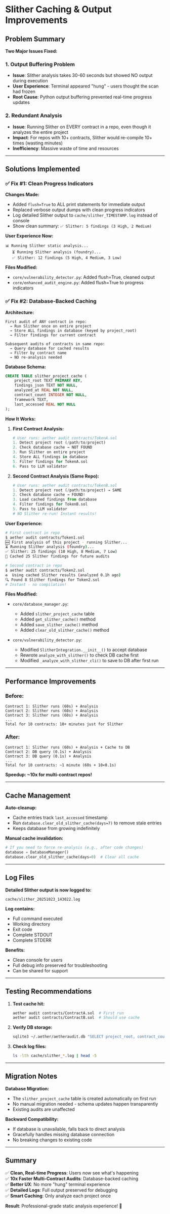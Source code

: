 # Slither Caching & Output Improvements

## Problem Summary

**Two Major Issues Fixed:**

###  1. Output Buffering Problem
- **Issue**: Slither analysis takes 30-60 seconds but showed NO output during execution
- **User Experience**: Terminal appeared "hung" - users thought the scan had frozen
- **Root Cause**: Python output buffering prevented real-time progress updates

### 2. Redundant Analysis
- **Issue**: Running Slither on EVERY contract in a repo, even though it analyzes the entire project
- **Impact**: For repos with 10+ contracts, Slither would re-compile 10+ times (wasting minutes)
- **Inefficiency**: Massive waste of time and resources

---

## Solutions Implemented

### ✅ Fix #1: Clean Progress Indicators

**Changes Made:**
- Added `flush=True` to ALL print statements for immediate output
- Replaced verbose output dumps with clean progress indicators
- Log detailed Slither output to `cache/slither_TIMESTAMP.log` instead of console
- Show clean summary: `✅ Slither: 5 findings (3 High, 2 Medium)`

**User Experience Now:**
```
📊 Running Slither static analysis...
   ⏳ Running Slither analysis (foundry)...
   ✅ Slither: 12 findings (5 High, 4 Medium, 3 Low)
```

**Files Modified:**
- `core/vulnerability_detector.py`: Added flush=True, cleaned output
- `core/enhanced_audit_engine.py`: Added flush=True to progress indicators

### ✅ Fix #2: Database-Backed Caching

**Architecture:**
```
First audit of ANY contract in repo:
  → Run Slither once on entire project
  → Store ALL findings in database (keyed by project_root)
  → Filter findings for current contract

Subsequent audits of contracts in same repo:
  → Query database for cached results
  → Filter by contract name
  → NO re-analysis needed
```

**Database Schema:**
```sql
CREATE TABLE slither_project_cache (
    project_root TEXT PRIMARY KEY,
    findings_json TEXT NOT NULL,
    analyzed_at REAL NOT NULL,
    contract_count INTEGER NOT NULL,
    framework TEXT,
    last_accessed REAL NOT NULL
);
```

**How It Works:**

1. **First Contract Analysis:**
   ```python
   # User runs: aether audit contracts/TokenA.sol
   1. Detect project root (/path/to/project)
   2. Check database cache → NOT FOUND
   3. Run Slither on entire project
   4. Store ALL findings in database
   5. Filter findings for TokenA.sol
   6. Pass to LLM validator
   ```

2. **Second Contract Analysis (Same Repo):**
   ```python
   # User runs: aether audit contracts/TokenB.sol  
   1. Detect project root (/path/to/project) → SAME
   2. Check database cache → FOUND!
   3. Load cached findings from database
   4. Filter findings for TokenB.sol
   5. Pass to LLM validator
   # NO Slither re-run! Instant results!
   ```

**User Experience:**
```bash
# First contract in repo
$ aether audit contracts/Token1.sol
🆕 First analysis of this project - running Slither...
⏳ Running Slither analysis (foundry)...
✅ Slither: 25 findings (10 High, 8 Medium, 7 Low)
💾 Cached 25 Slither findings for future audits

# Second contract in repo  
$ aether audit contracts/Token2.sol
♻️  Using cached Slither results (analyzed 0.1h ago)
🔍 Found 8 Slither findings for Token2.sol
# Instant - no compilation!
```

**Files Modified:**
- `core/database_manager.py`:
  - Added `slither_project_cache` table
  - Added `get_slither_cache()` method
  - Added `save_slither_cache()` method
  - Added `clear_old_slither_cache()` method

- `core/vulnerability_detector.py`:
  - Modified `SlitherIntegration.__init__()` to accept database
  - Rewrote `analyze_with_slither()` to check DB cache first
  - Modified `_analyze_with_slither_cli()` to save to DB after first run

---

## Performance Improvements

### Before:
```
Contract 1: Slither runs (60s) + Analysis
Contract 2: Slither runs (60s) + Analysis  
Contract 3: Slither runs (60s) + Analysis
...
Total for 10 contracts: 10+ minutes just for Slither
```

### After:
```
Contract 1: Slither runs (60s) + Analysis + Cache to DB
Contract 2: DB query (0.1s) + Analysis
Contract 3: DB query (0.1s) + Analysis  
...
Total for 10 contracts: ~1 minute (60s + 10×0.1s)
```

**Speedup: ~10x for multi-contract repos!**

---

## Cache Management

**Auto-cleanup:**
- Cache entries track `last_accessed` timestamp
- Run `database.clear_old_slither_cache(days=7)` to remove stale entries
- Keeps database from growing indefinitely

**Manual cache invalidation:**
```python
# If you need to force re-analysis (e.g., after code changes)
database = DatabaseManager()
database.clear_old_slither_cache(days=0)  # Clear all cache
```

---

## Log Files

**Detailed Slither output is now logged to:**
```
cache/slither_20251023_143022.log
```

**Log contains:**
- Full command executed
- Working directory
- Exit code
- Complete STDOUT
- Complete STDERR

**Benefits:**
- Clean console for users
- Full debug info preserved for troubleshooting
- Can be shared for support

---

## Testing Recommendations

1. **Test cache hit:**
   ```bash
   aether audit contracts/ContractA.sol  # First run
   aether audit contracts/ContractB.sol  # Should use cache
   ```

2. **Verify DB storage:**
   ```bash
   sqlite3 ~/.aether/aetheraudit.db "SELECT project_root, contract_count, framework, datetime(analyzed_at, 'unixepoch') FROM slither_project_cache;"
   ```

3. **Check log files:**
   ```bash
   ls -lth cache/slither_*.log | head -5
   ```

---

## Migration Notes

**Database Migration:**
- The `slither_project_cache` table is created automatically on first run
- No manual migration needed - schema updates happen transparently
- Existing audits are unaffected

**Backward Compatibility:**
- If database is unavailable, falls back to direct analysis
- Gracefully handles missing database connection
- No breaking changes to existing code

---

## Summary

✅ **Clean, Real-time Progress**: Users now see what's happening  
✅ **10x Faster Multi-Contract Audits**: Database-backed caching  
✅ **Better UX**: No more "hung" terminal experience  
✅ **Detailed Logs**: Full output preserved for debugging  
✅ **Smart Caching**: Only analyze each project once  

**Result**: Professional-grade static analysis experience! 🚀

